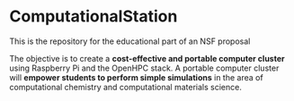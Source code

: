 # ComputationalStation
This is the repository for the educational part of an NSF proposal 

The objective is to create a **cost-effective and portable computer cluster** using Raspberry Pi and the OpenHPC stack.
A portable computer cluster will **empower students to perform simple simulations** in the area of computational chemistry and computational materials science. 
